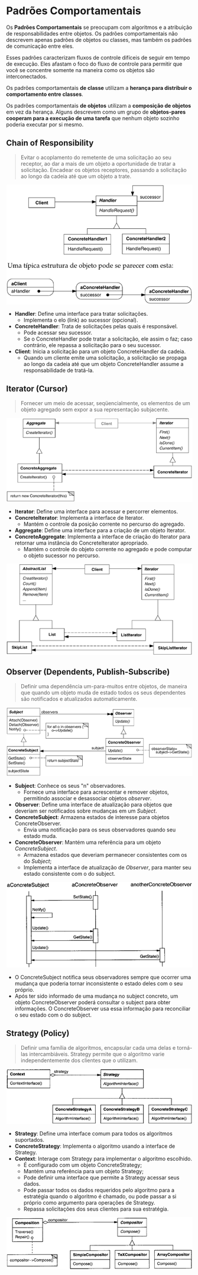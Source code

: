 # Padrões Comportamentais

Os **Padrões Comportamentais** se preocupam com algoritmos e a atribuição de responsabilidades entre objetos. Os padrões comportamentais não descrevem apenas padrões de objetos ou classes, mas também os padrões de comunicação entre eles.

Esses padrões caracterizam fluxos de controle difíceis de seguir em tempo de execução. Eles afastam o foco do fluxo de controle para permitir que você se concentre somente na maneira como os objetos são interconectados.

Os padrões comportamentais **de classe** utilizam a **herança para distribuir o comportamento entre classes**.

Os padrões comportamentais **de objetos** utilizam a **composição de objetos** em vez da herança. Alguns descrevem como um grupo de **objetos-pares cooperam para a execução de uma tarefa** que nenhum objeto sozinho poderia executar por si mesmo.

## Chain of Responsibility

> Evitar o acoplamento do remetente de uma solicitação ao seu receptor, ao dar a mais de um objeto a oportunidade de tratar a solicitação. Encadear os objetos receptores, passando a solicitação ao longo da cadeia até que um objeto a trate.

![Chain of Responsibility](../../../imgs/Chain01.png)

- **Handler**: Define uma interface para tratar solicitações.
  - Implementa o elo (link) ao sucessor (opcional).
- **ConcreteHandler**: Trata de solicitações pelas quais é responsável.
  - Pode acessar seu sucessor.
  - Se o ConcreteHandler pode tratar a solicitação, ele assim o faz; caso contrário, ele repassa a solicitação para o seu sucessor.
- **Client**: Inicia a solicitação para um objeto ConcreteHandler da cadeia.
  - Quando um cliente emite uma solicitação, a solicitação se propaga ao longo da cadeia até que um objeto ConcreteHandler assume a responsabilidade de tratá-la.

## Iterator (Cursor)

> Fornecer um meio de acessar, seqüencialmente, os elementos de um objeto agregado sem expor a sua representação subjacente.

![Iterator](../../../imgs/Iterator01.png)

- **Iterator**: Define uma interface para acessar e percorrer elementos.
- **ConcreteIterator**: Implementa a interface de Iterator.
  - Mantém o controle da posição corrente no percurso do agregado.
- **Aggregate**: Define uma interface para a criação de um objeto Iterator.
- **ConcreteAggregate**: Implementa a interface de criação do Iterator para retornar uma instância do ConcreteIterator apropriado.
  - Mantém o controle do objeto corrente no agregado e pode computar o objeto sucessor no percurso.

![Example](../../../imgs/Iterator02.png)

## Observer (Dependents, Publish-Subscribe)

> Definir uma dependência um-para-muitos entre objetos, de maneira que quando um objeto muda de estado todos os seus dependentes são notificados e atualizados automaticamente.

![Observer](../../../imgs/Observer01.png)

- **Subject**: Conhece os seus "n" observadores.
  - Fornece uma interface para acrescentar e remover objetos, permitindo associar e desassociar objetos *observer*.
- **Observer**: Define uma interface de atualização para objetos que deveriam ser notificados sobre mudanças em um *Subject*.
- **ConcreteSubject**: Armazena estados de interesse para objetos ConcreteObserver.
  - Envia uma notificação para os seus observadores quando seu estado muda.
- **ConcreteObserver**: Mantém uma referência para um objeto *ConcreteSubject*.
  - Armazena estados que deveriam permanecer consistentes com os do *Subject*;
  - Implementa a interface de atualização de *Observer*, para manter seu estado consistente com o do subject.

![alt text](../../../imgs/Observer02.png)

- O ConcreteSubject notifica seus observadores sempre que ocorrer uma mudança que poderia tornar inconsistente o estado deles com o seu próprio.
- Após ter sido informado de uma mudança no subject concreto, um objeto ConcreteObserver poderá consultar o subject para obter informações. O ConcreteObserver usa essa informação para reconciliar o seu estado com o do subject.

## Strategy (Policy)

> Definir uma família de algoritmos, encapsular cada uma delas e torná-las intercambiáveis. Strategy permite que o algoritmo varie independentemente dos clientes que o utilizam.

![Strategy](../../../imgs/Strategy01.png)

- **Strategy**: Define uma interface comum para todos os algoritmos suportados.
- **ConcreteStrategy**: Implementa o algoritmo usando a interface de Strategy.
- **Context**: Interage com Strategy para implementar o algoritmo escolhido.
  - É configurado com um objeto ConcreteStrategy;
  - Mantém uma referência para um objeto Strategy;
  - Pode definir uma interface que permite a Strategy acessar seus dados.
  - Pode passar todos os dados requeridos pelo algoritmo para a estratégia quando o algoritmo é chamado, ou pode passar a si próprio como argumento para operações de Strategy.
  - Repassa solicitações dos seus clientes para sua estratégia.

![Example](../../../imgs/Strategy02.png)
